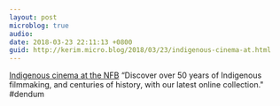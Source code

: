 ```yaml
---
layout: post
microblog: true
audio: 
date: 2018-03-23 22:11:13 +0800
guid: http://kerim.micro.blog/2018/03/23/indigenous-cinema-at.html
---
```

[Indigenous cinema at the NFB](https://www.nfb.ca/indigenous-cinema/?&film_lang=en&sort=year:desc,title&year=1917..2018) “Discover over 50 years of Indigenous filmmaking, and centuries of history, with our latest online collection." #dendum 

